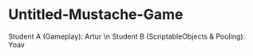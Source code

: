 # Untitled-Mustache-Game
Student A (Gameplay): Artur \n
Student B (ScriptableObjects & Pooling): Yoav
